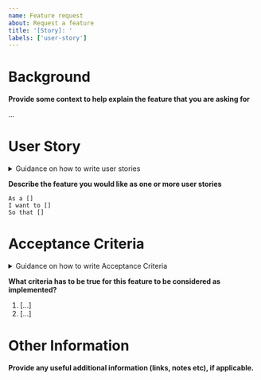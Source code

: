 ```yaml
---
name: Feature request
about: Request a feature
title: '[Story]: '
labels: ['user-story']
---
```


# Background
**Provide some context to help explain the feature that you are asking for**

...

# User Story

<details>
    <summary>Guidance on how to write user stories</summary>
    <p>Where possible, we prefer to frame each piece of work in terms of the features that it provides to users.</p>
    <p>There can be different types of users e.g. customers, or another team that we are providing a service to.</p>
    <p>After reading a user story, the team knows why they are implementing a feature, what they're building, and what value it creates.</p>
    <p>Good user story examples:</p>
    <pre>
As a security officer
I want approvals to be based on user roles (e.g., admin, developer, tester)
So that access to sensitive actions is restricted appropriately
    </pre>
    <pre>
As a DevOps engineer
I want to enforce an approval process for pipelines before they run in production
So that deployment risks are minimized
    </pre>
    <p>Bad user story examples</p>
    <pre>
As a developer
I want the system to be better
So that it works properly
    </pre>
<hr />
</details>

**Describe the feature you would like as one or more user stories** 

```text
As a []
I want to []
So that []
```

# Acceptance Criteria

<details>
    <summary>Guidance on how to write Acceptance Criteria</summary>
    <p>The acceptance criteria (ACs) of a feature are the criteria which must be met to mark a user story complete.</p>
    <p>ACs should be implemented as a numbered list, so that they can be referred to by their number.</p>
    <p>ACs should typically be phrased from the user's point of view, and should not be a list of technical tasks</p>
    <p>Good example of ACs:</p>
    <ol>
        <li>Only users with the appropriate role (e.g., admin or manager) must be able to approve sensitive actions.</li>
        <li>Approval requests must include a clear explanation of the action requiring approval.</li>
        <li>Approvers must have a way to audit their approvals for compliance purposes.</li>
        <li>Users without the required role must see a clear message explaining why they cannot approve the action.</li>
    </ol>
    <p>Bad example of ACs:
    <ol>
       <li>Implement a button for the approval process.</li>
       <li>The database must support indexing for faster queries.</li>
       <li>Write unit tests to ensure feature reliability.</li>
       <li>Use a dropdown menu for user role selection.</li>
    </ol>
<hr />
</details>

**What criteria has to be true for this feature to be considered as implemented?**

1. [...]
2. [...]


# Other Information
**Provide any useful additional information (links, notes etc), if applicable.**
